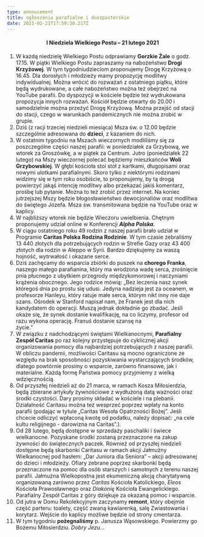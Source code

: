 ```yaml
---
type: annoucement
title: ogłoszenia parafialne i duszpasterskie
date: 2021-02-21T17:59:38.217Z
---
```

<!--StartFragment-->

<h4 style="text-align:center;">I Niedziela Wielkiego Postu – 21 lutego 2021</h3>

1. W każdą niedzielę Wielkiego Postu odprawiamy **Gorzkie Żale** o godz. 17.15. W piątki Wielkiego Postu zapraszamy na nabożeństwo **Drogi Krzyżowej**. W tym tygodniudzieciom proponujemy Drogę Krzyżową o 16.45. Dla dorosłych i młodzieży mamy propozycję modlitwy indywidualnej. Można wrócić do rozważań z ostatniego piątku, które będą wydrukowane, a całe nabożeństwo można też obejrzeć na YouTube parafii. Do dyspozycji w kościele będzie też wydrukowana propozycja innych rozważań. Kościół będzie otwarty do 20.00 i samodzielnie można przeżyć Drogę Krzyżową. Można przejść od stacji do stacji, czego w warunkach pandemicznych nie można zrobić w grupie. 
2. Dziś (z racji trzeciej niedzieli miesiąca) Msza św. o 12.00 będzie szczególnie adresowana do **dzieci**, z kazaniem do nich.
3. W ostatnim tygodniu na Mszach wieczornych modliliśmy się za poszczególne części naszej parafii: w poniedziałek za Grzybową, we wtorek za Groszówkę, a w piątek za Centrum. Jutro (poniedziałek 22 lutego) na Mszy wieczornej polecać będziemy mieszkańców **Woli Grzybowskiej**. W głębi kościoła stoi stół z kartkami, długopisami oraz nowymi ulotkami parafialnymi. Skoro tylko z niektórymi rodzinami widzimy się w tym roku osobiście, to proponujemy, by tą drogą powierzyć jakąś intencję modlitwy albo przekazać jakiś komentarz, prośbę lub pytanie. Można to też zrobić przez internet. Na koniec jutrzejszej Mszy będzie błogosławieństwo dewocjonaliów oraz modlitwa do świętego Józefa. Msza św. transmitowana będzie na YouTube oraz w kaplicy.
4. W najbliższy wtorek nie będzie Wieczoru uwielbienia. Chętnym proponujemy udział online w Konferencji ***Alpha Polska***.
5. W ciągu ostatniego roku 49 rodzin z naszej parafii brało udział w Programie **Caritas Polska** **Rodzina Rodzinie**. W tym czasie zebraliśmy 13 440 złotych dla potrzebujących rodzin w Strefie Gazy oraz 43 400 złotych dla rodzin w Aleppo w Syrii. Bardzo dziękujemy za waszą hojność, wytrwałość i okazane serce.
6. Dziś zachęcamy do wsparcia zbiórki do puszek na **chorego Franka**, naszego małego parafianina, który ma wrodzona wadę serca, zrośnięcie pnia płucnego z ubytkiem przegrody międzykomorowej i naczyniami krążenia obocznego. Jego rodzice mówią: „Bez leczenia nasz synek któregoś dnia po prostu się udusi. Jedyna nadzieja jest za oceanem, w profesorze Hanleyu, który ratuje małe serca, którym nikt inny nie daje szans. Ośrodek w Stanford napisał nam, że Franek jest dla nich kandydatem do operacji. Muszą jednak dokładnie go zbadać. Jeśli okaże się, że synek dostanie kwalifikację, na co liczymy, profesor od razu wykona operację. Franuś dostanie szansę na\
   życie.”
7. W związku z nadchodzącymi świętami Wielkanocnymi, **Parafialny Zespół Caritas** po raz kolejny przystępuje do cyklicznej akcji organizowania pomocy dla najbardziej potrzebujących z naszej parafii. W obliczu pandemii, możliwości Caritasu są mocno ograniczone ze względu na brak sposobności pozyskiwania wystarczających środków, dlatego powtórnie prosimy o wsparcie, zarówno finansowe, jak i materialne. Każdą formę Państwa pomocy przyjmiemy z wielką wdzięcznością.
8. Od przyszłej niedzieli aż do 21 marca, w ramach Kosza Miłosierdzia, będą zbierane artykuły żywnościowe z wydłużoną datą ważności oraz środki czystości. Dary prosimy składać w kościele i na plebanii. Działalność Caritasu można też wesprzeć poprzez wpłaty na konto parafii (podając w tytule „Caritas Wesoła Opatrzności Bożej”. Jeśli chcecie odliczyć wpłaconą kwotę od podatku, należy dopisać: „na cele kultu religijnego - darowizna na Caritas”.).
9. Od 28 lutego, będą dostępne w sprzedaży paschaliki i świece wielkanocne. Pozyskane środki zostaną przeznaczone na zakup żywności do świątecznych paczek. Również od przyszłej niedzieli dostępne będą skarbonki Caritasu w ramach akcji Jałmużny Wielkanocnej pod hasłem: „Dar Juniora dla Seniora” – akcji adresowanej do dzieci i młodzieży. Ofiary zebrane poprzez skarbonki będą przeznaczone na pomoc dla osób starszych i samotnych z terenu naszej parafii. Jałmużna Wielkopostna jest ekumeniczną akcją charytatywną organizowaną zarówno przez *Caritas* Kościoła Katolickiego, *Eleos* Kościoła Prawosławnego oraz *Diakonię* Kościoła Ewangelickiego. Parafialny Zespół Caritas z góry dziękuje za okazaną pomoc i wsparcie.
10. Od jutra w Domu Rekolekcyjnym zaczynamy **remont**, który obejmie część parteru: toalety, część zwaną kawiarenką, salę Zwiastowania i korytarz. Wejście do kaplicy możliwe będzie od strony cmentarza.
11. W tym tygodniu **pożegnaliśmy** p. Janusza Wąsowskiego. Powierzmy go Bożemu Miłosierdziu. *Dobry Jezu…*

<!--EndFragment-->